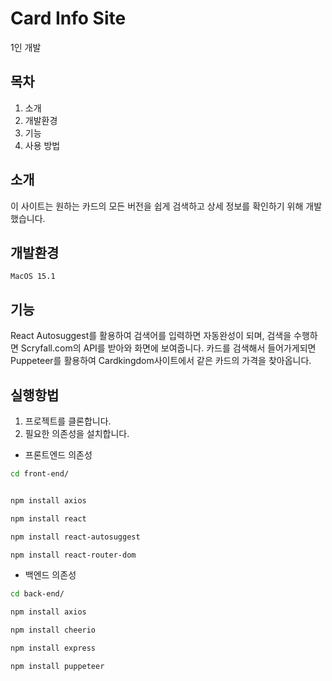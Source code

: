 # Card Info Site
1인 개발

## 목차
1. 소개
2. 개발환경
3. 기능
4. 사용 방법

## 소개
이 사이트는 원하는 카드의 모든 버전을 쉽게 검색하고 상세 정보를 확인하기 위해 개발했습니다.

## 개발환경
`MacOS 15.1`


## 기능
React Autosuggest를 활용하여 검색어를 입력하면 자동완성이 되며, 검색을 수행하면 Scryfall.com의 API를 받아와 화면에 보여줍니다.
카드를 검색해서 들어가게되면 Puppeteer를 활용하여 Cardkingdom사이트에서 같은 카드의 가격을 찾아옵니다.

## 실행항법
1. 프로젝트를 클론합니다.
2. 필요한 의존성을 설치합니다.

+ 프론트엔드 의존성
```bash
cd front-end/
```

```bash

npm install axios
```

```bash
npm install react
```

```bash
npm install react-autosuggest
```

```bash
npm install react-router-dom
```

+ 백엔드 의존성
```bash
cd back-end/
```

```bash
npm install axios
```

```bash
npm install cheerio
```

```bash
npm install express
```

```bash
npm install puppeteer
```
